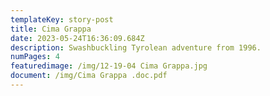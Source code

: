 ```yaml
---
templateKey: story-post
title: Cima Grappa
date: 2023-05-24T16:36:09.684Z
description: Swashbuckling Tyrolean adventure from 1996.
numPages: 4
featuredimage: /img/12-19-04 Cima Grappa.jpg
document: /img/Cima Grappa .doc.pdf
---
```

